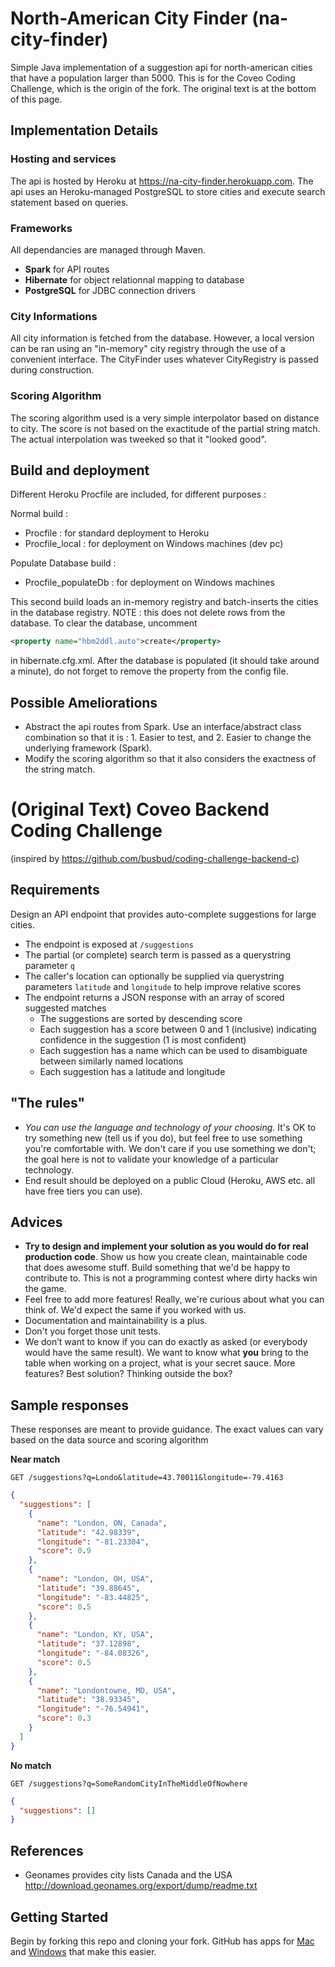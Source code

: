 


# North-American City Finder (na-city-finder)

Simple Java implementation of a suggestion api for north-american cities that have a population larger than 5000. 
This is for the Coveo Coding Challenge, which is the origin of the fork. The original text is at the bottom of this page.

## Implementation Details

### Hosting and services

The api is hosted by Heroku at https://na-city-finder.herokuapp.com. The api uses an Heroku-managed PostgreSQL to store cities
and execute search statement based on queries.

### Frameworks

All dependancies are managed through Maven.

- **Spark** for API routes
- **Hibernate** for object relationnal mapping to database
- **PostgreSQL** for JDBC connection drivers

### City Informations

All city information is fetched from the database. However, a local version can be ran using an "in-memory" city registry through
the use of a convenient interface. The CityFinder uses whatever CityRegistry is passed during construction.

### Scoring Algorithm

The scoring algorithm used is a very simple interpolator based on distance to city. The score is not based on the exactitude of the partial string match.
The actual interpolation was tweeked so that it "looked good".

## Build and deployment

Different Heroku Procfile are included, for different purposes :

Normal build :
- Procfile : for standard deployment to Heroku
- Procfile_local : for deployment on Windows machines (dev pc)

Populate Database build :
- Procfile_populateDb : for deployment on Windows machines

This second build loads an in-memory registry and batch-inserts the cities in the database registry. NOTE : this does not delete 
rows from the database. To clear the database, uncomment
```xml 
<property name="hbm2ddl.auto">create</property> 
```
in hibernate.cfg.xml.
After the database is populated (it should take around a minute), do not forget to remove the property from the config file.

## Possible Ameliorations

- Abstract the api routes from Spark. Use an interface/abstract class combination so that it is : 1. Easier to test, and 2. Easier to change the underlying framework (Spark).
- Modify the scoring algorithm so that it also considers the exactness of the string match.

# (Original Text) Coveo Backend Coding Challenge
(inspired by https://github.com/busbud/coding-challenge-backend-c)

## Requirements

Design an API endpoint that provides auto-complete suggestions for large cities.

- The endpoint is exposed at `/suggestions`
- The partial (or complete) search term is passed as a querystring parameter `q`
- The caller's location can optionally be supplied via querystring parameters `latitude` and `longitude` to help improve relative scores
- The endpoint returns a JSON response with an array of scored suggested matches
    - The suggestions are sorted by descending score
    - Each suggestion has a score between 0 and 1 (inclusive) indicating confidence in the suggestion (1 is most confident)
    - Each suggestion has a name which can be used to disambiguate between similarly named locations
    - Each suggestion has a latitude and longitude

## "The rules"

- *You can use the language and technology of your choosing.* It's OK to try something new (tell us if you do), but feel free to use something you're comfortable with. We don't care if you use something we don't; the goal here is not to validate your knowledge of a particular technology.
- End result should be deployed on a public Cloud (Heroku, AWS etc. all have free tiers you can use).

## Advices

- **Try to design and implement your solution as you would do for real production code**. Show us how you create clean, maintainable code that does awesome stuff. Build something that we'd be happy to contribute to. This is not a programming contest where dirty hacks win the game.
- Feel free to add more features! Really, we're curious about what you can think of. We'd expect the same if you worked with us.
- Documentation and maintainability is a plus.
- Don't you forget those unit tests.
- We don’t want to know if you can do exactly as asked (or everybody would have the same result). We want to know what **you** bring to the table when working on a project, what is your secret sauce. More features? Best solution? Thinking outside the box?

## Sample responses

These responses are meant to provide guidance. The exact values can vary based on the data source and scoring algorithm

**Near match**

    GET /suggestions?q=Londo&latitude=43.70011&longitude=-79.4163

```json
{
  "suggestions": [
    {
      "name": "London, ON, Canada",
      "latitude": "42.98339",
      "longitude": "-81.23304",
      "score": 0.9
    },
    {
      "name": "London, OH, USA",
      "latitude": "39.88645",
      "longitude": "-83.44825",
      "score": 0.5
    },
    {
      "name": "London, KY, USA",
      "latitude": "37.12898",
      "longitude": "-84.08326",
      "score": 0.5
    },
    {
      "name": "Londontowne, MD, USA",
      "latitude": "38.93345",
      "longitude": "-76.54941",
      "score": 0.3
    }
  ]
}
```

**No match**

    GET /suggestions?q=SomeRandomCityInTheMiddleOfNowhere

```json
{
  "suggestions": []
}
```

## References

- Geonames provides city lists Canada and the USA http://download.geonames.org/export/dump/readme.txt

## Getting Started

Begin by forking this repo and cloning your fork. GitHub has apps for [Mac](http://mac.github.com/) and
[Windows](http://windows.github.com/) that make this easier.
